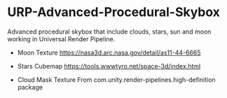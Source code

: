 # URP-Advanced-Procedural-Skybox
Advanced procedural skybox that include clouds, stars, sun and moon working in Universal Render Pipeline.

- Moon Texture
https://nasa3d.arc.nasa.gov/detail/as11-44-6665

- Stars Cubemap
https://tools.wwwtyro.net/space-3d/index.html

- Cloud Mask Texture
From com.unity.render-pipelines.high-definition package
